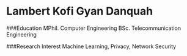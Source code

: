 # Lambert Kofi Gyan Danquah

###Education
MPhil. Computer Engineering
BSc. Telecommunication Engineering 

###Research Interest
 Machine Learning, Privacy, Network Security 
